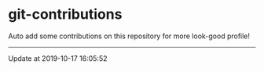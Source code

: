 # git-contributions

Auto add some contributions on this repository for more look-good profile!

---

Update at 2019-10-17 16:05:52
